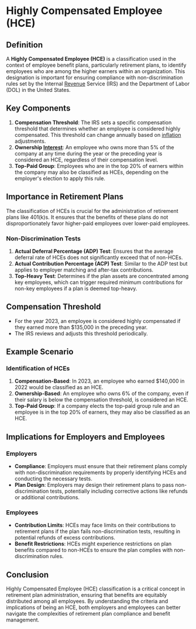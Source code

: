 # Highly Compensated Employee (HCE)

## Definition
A **Highly Compensated Employee (HCE)** is a classification used in the context of employee benefit plans, particularly retirement plans, to identify employees who are among the higher earners within an organization. This designation is important for ensuring compliance with non-discrimination rules set by the Internal [Revenue](../r/revenue.md) Service (IRS) and the Department of Labor (DOL) in the United States.

## Key Components
1. **Compensation Threshold**: The IRS sets a specific compensation threshold that determines whether an employee is considered highly compensated. This threshold can change annually based on [inflation](../i/inflation.md) adjustments.
2. **Ownership [Interest](../i/interest.md)**: An employee who owns more than 5% of the company at any time during the year or the preceding year is considered an HCE, regardless of their compensation level.
3. **Top-Paid Group**: Employees who are in the top 20% of earners within the company may also be classified as HCEs, depending on the employer's election to apply this rule.

## Importance in Retirement Plans
The classification of HCEs is crucial for the administration of retirement plans like 401(k)s. It ensures that the benefits of these plans do not disproportionately favor higher-paid employees over lower-paid employees.

### Non-Discrimination Tests
1. **Actual Deferral Percentage (ADP) Test**: Ensures that the average deferral rate of HCEs does not significantly exceed that of non-HCEs.
2. **Actual Contribution Percentage (ACP) Test**: Similar to the ADP test but applies to employer matching and after-tax contributions.
3. **Top-Heavy Test**: Determines if the plan assets are concentrated among key employees, which can trigger required minimum contributions for non-key employees if a plan is deemed top-heavy.

## Compensation Threshold
- For the year 2023, an employee is considered highly compensated if they earned more than $135,000 in the preceding year.
- The IRS reviews and adjusts this threshold periodically.

## Example Scenario
### Identification of HCEs
1. **Compensation-Based**: In 2023, an employee who earned $140,000 in 2022 would be classified as an HCE.
2. **Ownership-Based**: An employee who owns 6% of the company, even if their salary is below the compensation threshold, is considered an HCE.
3. **Top-Paid Group**: If a company elects the top-paid group rule and an employee is in the top 20% of earners, they may also be classified as an HCE.

## Implications for Employers and Employees
### Employers
- **Compliance**: Employers must ensure that their retirement plans comply with non-discrimination requirements by properly identifying HCEs and conducting the necessary tests.
- **Plan Design**: Employers may design their retirement plans to pass non-discrimination tests, potentially including corrective actions like refunds or additional contributions.

### Employees
- **Contribution Limits**: HCEs may face limits on their contributions to retirement plans if the plan fails non-discrimination tests, resulting in potential refunds of excess contributions.
- **Benefit Restrictions**: HCEs might experience restrictions on plan benefits compared to non-HCEs to ensure the plan complies with non-discrimination rules.

## Conclusion
Highly Compensated Employee (HCE) classification is a critical concept in retirement plan administration, ensuring that benefits are equitably distributed among all employees. By understanding the criteria and implications of being an HCE, both employers and employees can better navigate the complexities of retirement plan compliance and benefit management.

